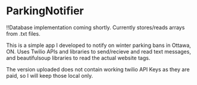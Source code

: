 # ParkingNotifier
!!Database implementation coming shortly. Currently stores/reads arrays from .txt files.


This is a simple app I developed to notify on winter parking bans in Ottawa, ON.
Uses Twilio APIs and libraries to send/recieve and read text messages, and beautifulsoup libraries
to read the actual website tags.

The version uploaded does not contain working twilio API Keys as they are paid, so I will keep those local only.
